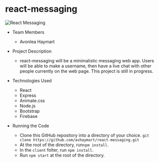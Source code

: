 # react-messaging
![React Messaging](https://i.ibb.co/MVFrZp3/Screenshot-from-2019-05-02-13-34-04.png)

* Team Members
   * Avonlea Haymart

* Project Description
   * react-messaging will be a minimalistic messaging web app. Users will be able to make a username, then have a live chat with other people currently on the web page. This project is still in progress.
* Technologies Used
  * React
  * Express
  * Animate.css
  * Node.js
  * Bootstrap
  * Firebase
* Running the Code
  * Clone this GitHub repository into a directory of your choice.
  ```git clone https://github.com/avhaymart/react-messaging.git```
  * At the root of the directory, run```npm install```.
  * In the ```client``` folter, run ```npm install```.
  * Run ```npm start``` at the root of the directory.
